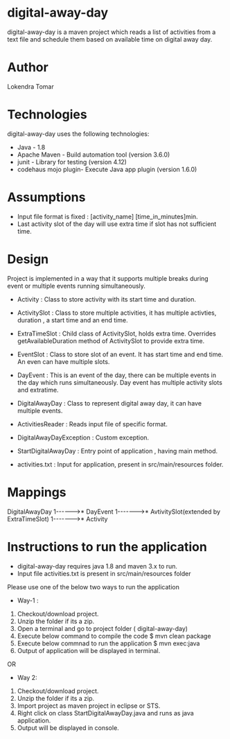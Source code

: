 # digital-away-day
digital-away-day is a maven project which reads a list of activities from a text file and schedule them based on available time on digital away day.

# Author
Lokendra Tomar

# Technologies
digital-away-day uses the following technologies:

- Java - 1.8
- Apache Maven - Build automation tool (version 3.6.0)
- junit - Library for testing (version 4.12)
- codehaus mojo plugin- Execute Java app plugin (version 1.6.0)

# Assumptions
- Input file format is fixed : [activity_name] [time_in_minutes]min.
- Last activity slot of the day will use extra time if slot has not sufficient time.

# Design 
Project is implemented in a way that it supports multiple breaks during event or multiple events running simultaneously.

- Activity          : Class to store activity with its start time and duration.

- ActivitySlot      : Class to store multiple activities, it has multiple activties, duration , a start time and an end time.

- ExtraTimeSlot     : Child class of ActivitySlot, holds extra time. Overrides getAvailableDuration method of ActivitySlot to provide                         extra time.

- EventSlot         : Class to store slot of an event. It has start time and end time. An even can have multiple slots.

- DayEvent          : This is an event of the day, there can be multiple events in the day which runs simultaneously.  Day event has                           multiple activity slots and extratime.

- DigitalAwayDay    : Class to represent digital away day, it can have multiple events.

- ActivitiesReader   : Reads input file of specific format.

- DigitalAwayDayException : Custom exception.

- StartDigitalAwayDay : Entry point of application , having main method.

- activities.txt      :  Input for application, present in src/main/resources folder.

# Mappings

DigitalAwayDay 1------>* DayEvent 1------->* AvtivitySlot(extended by ExtraTimeSlot) 1------->* Activity

# Instructions to run the application
 - digital-away-day requires java 1.8 and maven 3.x to run.
 - Input file activities.txt is present in src/main/resources folder
 
 Please use one of the below two ways to run the application
 - Way-1 :
 1. Checkout/download project.
 2. Unzip the folder if its a zip.
 3. Open a terminal and go to project folder ( digital-away-day)
 3. Execute below command to compile the code
    $ mvn clean package
 4. Execute below commnad to run the application
    $ mvn exec:java
 5. Output of application will be displayed in terminal.
 
 OR
 
 - Way 2:
 1. Checkout/download project.
 2. Unzip the folder if its a zip.
 3. Import project as maven project in eclipse or STS.
 4. Right click on class StartDigitalAwayDay.java and runs as java application.
 5. Output will be displayed in console.
 
 
 
 


